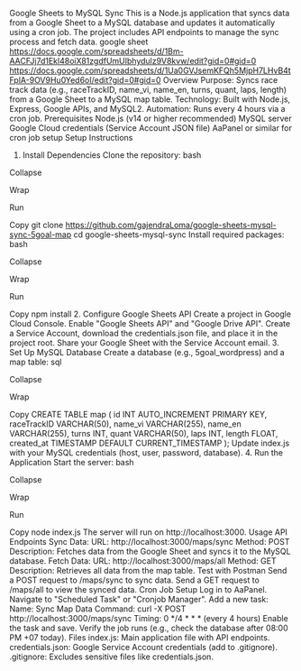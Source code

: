 Google Sheets to MySQL Sync
This is a Node.js application that syncs data from a Google Sheet to a MySQL database and updates it automatically using a cron job. The project includes API endpoints to manage the sync process and fetch data.
google sheet
https://docs.google.com/spreadsheets/d/1Bm-AACFJj7d1Ekl48oiX81zgdfUmUIbhydulz9V8kvw/edit?gid=0#gid=0
https://docs.google.com/spreadsheets/d/1Ua0GVJsemKFQh5MjpH7LHvB4tFplA-9OV9Hu0Yed6oI/edit?gid=0#gid=0
Overview
Purpose: Syncs race track data (e.g., raceTrackID, name_vi, name_en, turns, quant, laps, length) from a Google Sheet to a MySQL map table.
Technology: Built with Node.js, Express, Google APIs, and MySQL2.
Automation: Runs every 4 hours via a cron job.
Prerequisites
Node.js (v14 or higher recommended)
MySQL server
Google Cloud credentials (Service Account JSON file)
AaPanel or similar for cron job setup
Setup Instructions
1. Install Dependencies
Clone the repository:
bash

Collapse

Wrap

Run

Copy
git clone https://github.com/gajendraLoma/google-sheets-mysql-sync-5goal-map
cd google-sheets-mysql-sync
Install required packages:
bash

Collapse

Wrap

Run

Copy
npm install
2. Configure Google Sheets API
Create a project in Google Cloud Console.
Enable "Google Sheets API" and "Google Drive API".
Create a Service Account, download the credentials.json file, and place it in the project root.
Share your Google Sheet with the Service Account email.
3. Set Up MySQL Database
Create a database (e.g., 5goal_wordpress) and a map table:
sql

Collapse

Wrap

Copy
CREATE TABLE map (
    id INT AUTO_INCREMENT PRIMARY KEY,
    raceTrackID VARCHAR(50),
    name_vi VARCHAR(255),
    name_en VARCHAR(255),
    turns INT,
    quant VARCHAR(50),
    laps INT,
    length FLOAT,
    created_at TIMESTAMP DEFAULT CURRENT_TIMESTAMP
);
Update index.js with your MySQL credentials (host, user, password, database).
4. Run the Application
Start the server:
bash

Collapse

Wrap

Run

Copy
node index.js
The server will run on http://localhost:3000.
Usage
API Endpoints
Sync Data:
URL: http://localhost:3000/maps/sync
Method: POST
Description: Fetches data from the Google Sheet and syncs it to the MySQL database.
Fetch Data:
URL: http://localhost:3000/maps/all
Method: GET
Description: Retrieves all data from the map table.
Test with Postman
Send a POST request to /maps/sync to sync data.
Send a GET request to /maps/all to view the synced data.
Cron Job Setup
Log in to AaPanel.
Navigate to "Scheduled Task" or "Cronjob Manager".
Add a new task:
Name: Sync Map Data
Command: curl -X POST http://localhost:3000/maps/sync
Timing: 0 */4 * * * (every 4 hours)
Enable the task and save.
Verify the job runs (e.g., check the database after 08:00 PM +07 today).
Files
index.js: Main application file with API endpoints.
credentials.json: Google Service Account credentials (add to .gitignore).
.gitignore: Excludes sensitive files like credentials.json.
